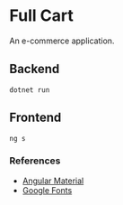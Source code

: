 # Full Cart

An e-commerce application.

## Backend
`dotnet run`

## Frontend
`ng s`

### References
- [Angular Material](https://material.angular.io/)
- [Google Fonts](https://fonts.google.com/icons)